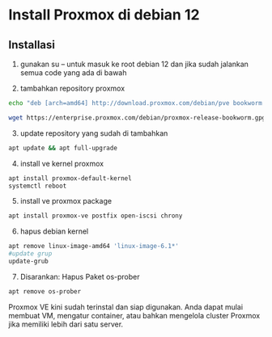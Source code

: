 # Install Proxmox di debian 12

## Installasi

1. gunakan su – untuk masuk ke root debian 12 dan jika sudah jalankan semua code yang ada di bawah

2. tambahkan repository proxmox

```bash
echo "deb [arch=amd64] http://download.proxmox.com/debian/pve bookworm pve-no-subscription" > /etc/apt/sources.list.d/pve-install-repo.list

wget https://enterprise.proxmox.com/debian/proxmox-release-bookworm.gpg -O /etc/apt/trusted.gpg.d/proxmox-release-bookworm.gpg 
```

3. update repository yang sudah di tambahkan

```bash
apt update && apt full-upgrade
```

4. install ve kernel proxmox

```bash
apt install proxmox-default-kernel
systemctl reboot
```

5. install ve proxmox package

```bash
apt install proxmox-ve postfix open-iscsi chrony
```

6. hapus debian kernel

```bash
apt remove linux-image-amd64 'linux-image-6.1*'
#update grup
update-grub
```

7. Disarankan: Hapus Paket os-prober

```bash
apt remove os-prober
```

Proxmox VE kini sudah terinstal dan siap digunakan. Anda dapat mulai membuat VM, mengatur container, atau bahkan mengelola cluster Proxmox jika memiliki lebih dari satu server.